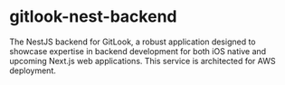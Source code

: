 # gitlook-nest-backend
The NestJS backend for GitLook, a robust application designed to showcase expertise in backend development for both iOS native and upcoming Next.js web applications. This service is architected for AWS deployment.
